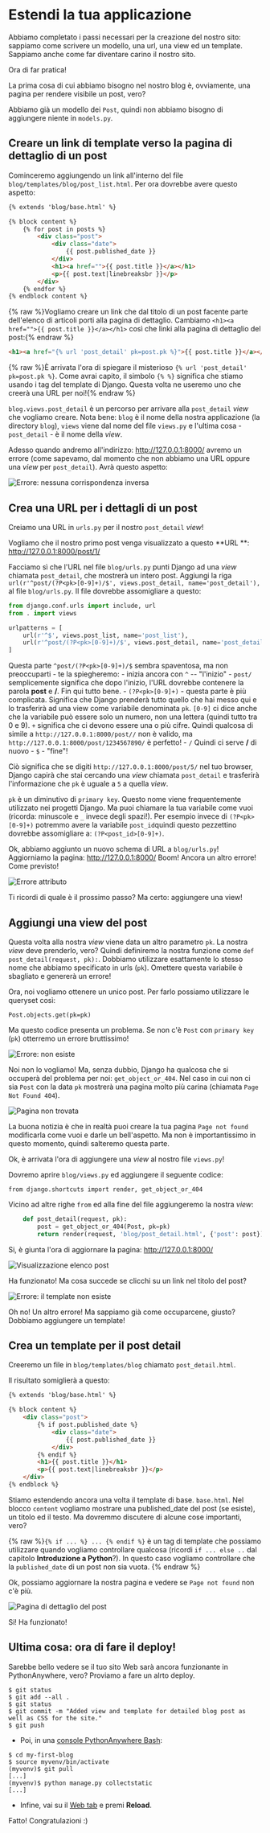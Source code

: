# Estendi la tua applicazione

Abbiamo completato i passi necessari per la creazione del nostro sito: sappiamo come scrivere un modello, una url, una view ed un template. Sappiamo anche come far diventare carino il nostro sito.

Ora di far pratica!

La prima cosa di cui abbiamo bisogno nel nostro blog è, ovviamente, una pagina per rendere visibile un post, vero?

Abbiamo già un modello dei `Post`, quindi non abbiamo bisogno di aggiungere niente in `models.py`.

## Creare un link di template verso la pagina di dettaglio di un post

Cominceremo aggiungendo un link all'interno del file `blog/templates/blog/post_list.html`. Per ora dovrebbe avere questo aspetto:

```html
{% extends 'blog/base.html' %}

{% block content %}
    {% for post in posts %}
        <div class="post">
            <div class="date">
                {{ post.published_date }}
            </div>
            <h1><a href="">{{ post.title }}</a></h1>
            <p>{{ post.text|linebreaksbr }}</p>
        </div>
    {% endfor %}
{% endblock content %}
```


{% raw %}Vogliamo creare un link che dal titolo di un post facente parte dell'elenco di articoli porti alla pagina di dettaglio. Cambiamo `<h1><a href="">{{ post.title }}</a></h1>` così che linki alla pagina di dettaglio del post:{% endraw %}

```html
<h1><a href="{% url 'post_detail' pk=post.pk %}">{{ post.title }}</a></h1>
```

{% raw %}È arrivata l'ora di spiegare il misterioso `{% url 'post_detail' pk=post.pk %}`. Come avrai capito, il simbolo `{% %}` significa che stiamo usando i tag del template di Django. Questa volta ne useremo uno che creerà una URL per noi!{% endraw %}

`blog.views.post_detail` è un percorso per arrivare alla `post_detail` *view* che vogliamo creare. Nota bene: `blog` è il nome della nostra applicazione (la directory `blog`), `views` viene dal nome del file `views.py` e l'ultima cosa - `post_detail` - è il nome della *view*.

Adesso quando andremo all'indirizzo: http://127.0.0.1:8000/ avremo un errore (come sapevamo, dal momento che non abbiamo una URL oppure una *view* per `post_detail`). Avrà questo aspetto:

![Errore: nessuna corrispondenza inversa][1]

 [1]: images/no_reverse_match2.png

## Crea una URL per i dettagli di un post

Creiamo una URL in `urls.py` per il nostro `post_detail` *view*!

Vogliamo che il nostro primo post venga visualizzato a questo **URL **: http://127.0.0.1:8000/post/1/

Facciamo sì che l'URL nel file `blog/urls.py` punti Django ad una *view* chiamata `post_detail`, che mostrerà un intero post. Aggiungi la riga `url(r'^post/(?P<pk>[0-9]+)/$', views.post_detail, name='post_detail'),` al file `blog/urls.py`. Il file dovrebbe assomigliare a questo:

```python
from django.conf.urls import include, url
from . import views

urlpatterns = [
    url(r'^$', views.post_list, name='post_list'),
    url(r'^post/(?P<pk>[0-9]+)/$', views.post_detail, name='post_detail'),
]
```

Questa parte `^post/(?P<pk>[0-9]+)/$` sembra spaventosa, ma non preoccuparti - te la spiegheremo: - inizia ancora con `^` -- "l'inizio" - `post/` semplicemente significa che dopo l'inizio, l'URL dovrebbe contenere la parola **post** e **/**. Fin qui tutto bene. - `(?P<pk>[0-9]+)` - questa parte è più complicata. Significa che Django prenderà tutto quello che hai messo qui e lo trasferirà ad una view come variabile denominata `pk`. `[0-9]` ci dice anche che la variabile può essere solo un numero, non una lettera (quindi tutto tra 0 e 9). `+` significa che ci devono essere una o più cifre. Quindi qualcosa di simile a `http://127.0.0.1:8000/post//` non è valido, ma `http://127.0.0.1:8000/post/1234567890/` è perfetto! - `/` Quindi ci serve **/** di nuovo - `$` - "fine"!

Ciò significa che se digiti `http://127.0.0.1:8000/post/5/` nel tuo browser, Django capirà che stai cercando una *view* chiamata `post_detail` e trasferirà l'informazione che `pk` è uguale a `5` a quella *view*.

`pk` è un diminutivo di `primary key`. Questo nome viene frequentemente utilizzato nei progetti Django. Ma puoi chiamare la tua variabile come vuoi (ricorda: minuscole e `_` invece degli spazi!). Per esempio invece di `(?P<pk>[0-9]+)` potremmo avere la variabile `post_id`quindi questo pezzettino dovrebbe assomigliare a: `(?P<post_id>[0-9]+)`.

Ok, abbiamo aggiunto un nuovo schema di URL a `blog/urls.py`! Aggiorniamo la pagina: http://127.0.0.1:8000/ Boom! Ancora un altro errore! Come previsto!

![Errore attributo][2]

 [2]: images/attribute_error2.png

Ti ricordi di quale è il prossimo passo? Ma certo: aggiungere una view!

## Aggiungi una view del post

Questa volta alla nostra *view* viene data un altro parametro `pk`. La nostra *view* deve prenderlo, vero? Quindi definiremo la nostra funzione come `def post_detail(request, pk):`. Dobbiamo utilizzare esattamente lo stesso nome che abbiamo specificato in urls (`pk`). Omettere questa variabile è sbagliato e genererà un errore!

Ora, noi vogliamo ottenere un unico post. Per farlo possiamo utilizzare le queryset così:

    Post.objects.get(pk=pk)


Ma questo codice presenta un problema. Se non c'è `Post` con `primary key` (`pk`) otterremo un errore bruttissimo!

![Errore: non esiste][3]

 [3]: images/does_not_exist2.png

Noi non lo vogliamo! Ma, senza dubbio, Django ha qualcosa che si occuperà del problema per noi: `get_object_or_404`. Nel caso in cui non ci sia `Post` con la data `pk` mostrerà una pagina molto più carina (chiamata `Page Not Found 404`).

![Pagina non trovata][4]

 [4]: images/404_2.png

La buona notizia è che in realtà puoi creare la tua pagina `Page not found` modificarla come vuoi e darle un bell'aspetto. Ma non è importantissimo in questo momento, quindi salteremo questa parte.

Ok, è arrivata l'ora di aggiungere una *view* al nostro file `views.py`!

Dovremo aprire `blog/views.py` ed aggiungere il seguente codice:

    from django.shortcuts import render, get_object_or_404


Vicino ad altre righe `from` ed alla fine del file aggiungeremo la nostra *view*:

```python
    def post_detail(request, pk):
        post = get_object_or_404(Post, pk=pk)
        return render(request, 'blog/post_detail.html', {'post': post})
```

Si, è giunta l'ora di aggiornare la pagina: http://127.0.0.1:8000/

![Visualizzazione elenco post][5]

 [5]: images/post_list2.png

Ha funzionato! Ma cosa succede se clicchi su un link nel titolo del post?

![Errore: il template non esiste][6]

 [6]: images/template_does_not_exist2.png

Oh no! Un altro errore! Ma sappiamo già come occuparcene, giusto? Dobbiamo aggiungere un template!

## Crea un template per il post detail

Creeremo un file in `blog/templates/blog` chiamato `post_detail.html`.

Il risultato somiglierà a questo:

```html
{% extends 'blog/base.html' %}

{% block content %}
    <div class="post">
        {% if post.published_date %}
            <div class="date">
                {{ post.published_date }}
            </div>
        {% endif %}
        <h1>{{ post.title }}</h1>
        <p>{{ post.text|linebreaksbr }}</p>
    </div>
{% endblock %}
```

Stiamo estendendo ancora una volta il template di base. `base.html`. Nel blocco `content` vogliamo mostrare una published_date del post (se esiste), un titolo ed il testo. Ma dovremmo discutere di alcune cose importanti, vero?

{% raw %}`{% if ... %} ... {% endif %}` è un tag di template che possiamo utilizzare quando vogliamo controllare qualcosa (ricordi `if ... else ..` dal capitolo **Introduzione a Python**?). In questo caso vogliamo controllare che la `published_date` di un post non sia vuota. {% endraw %}

Ok, possiamo aggiornare la nostra pagina e vedere se `Page not found` non c'è più.

![Pagina di dettaglio del post][7]

 [7]: images/post_detail2.png

Si! Ha funzionato!

## Ultima cosa: ora di fare il deploy!

Sarebbe bello vedere se il tuo sito Web sarà ancora funzionante in PythonAnywhere, vero? Proviamo a fare un alrto deploy.

    $ git status
    $ git add --all .
    $ git status
    $ git commit -m "Added view and template for detailed blog post as well as CSS for the site."
    $ git push


*   Poi, in una [console PythonAnywhere Bash][8]:

 [8]: https://www.pythonanywhere.com/consoles/

    $ cd my-first-blog
    $ source myvenv/bin/activate
    (myvenv)$ git pull
    [...]
    (myvenv)$ python manage.py collectstatic
    [...]


*   Infine, vai su il [Web tab][9] e premi **Reload**.

 [9]: https://www.pythonanywhere.com/web_app_setup/

Fatto! Congratulazioni :)